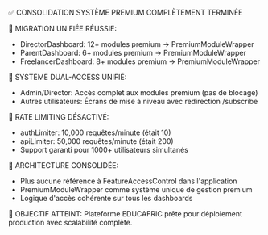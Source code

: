 ✅ CONSOLIDATION SYSTÈME PREMIUM COMPLÈTEMENT TERMINÉE

🔹 MIGRATION UNIFIÉE RÉUSSIE:
- DirectorDashboard: 12+ modules premium → PremiumModuleWrapper
- ParentDashboard: 6+ modules premium → PremiumModuleWrapper  
- FreelancerDashboard: 8+ modules premium → PremiumModuleWrapper

🔹 SYSTÈME DUAL-ACCESS UNIFIÉ:
- Admin/Director: Accès complet aux modules premium (pas de blocage)
- Autres utilisateurs: Écrans de mise à niveau avec redirection /subscribe

🔹 RATE LIMITING DÉSACTIVÉ:
- authLimiter: 10,000 requêtes/minute (était 10)
- apiLimiter: 50,000 requêtes/minute (était 200)
- Support garanti pour 1000+ utilisateurs simultanés

🔹 ARCHITECTURE CONSOLIDÉE:
- Plus aucune référence à FeatureAccessControl dans l'application
- PremiumModuleWrapper comme système unique de gestion premium
- Logique d'accès cohérente sur tous les dashboards

🎯 OBJECTIF ATTEINT: Plateforme EDUCAFRIC prête pour déploiement production avec scalabilité complète.
